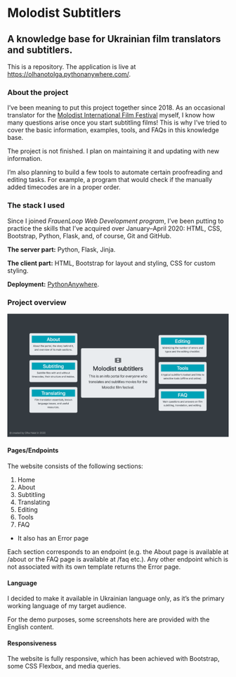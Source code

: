 # Molodist Subtitlers
## A knowledge base for Ukrainian film translators and subtitlers.

This is a repository.
The application is live at https://olhanotolga.pythonanywhere.com/.

### About the project

I’ve been meaning to put this project together since 2018. As an occasional translator for the [Molodist International Film Festival](https://molodist.com/en/) myself, I know how many questions arise once you start subtitling films! This is why I’ve tried to cover the basic information, examples, tools, and FAQs in this knowledge base.

The project is not finished. I plan on maintaining it and updating with new information.

I’m also planning to build a few tools to automate certain proofreading and editing tasks. For example, a program that would check if the manually added timecodes are in a proper order.

### The stack I used

Since I joined *FrauenLoop Web Development program*, I’ve been putting to practice the skills that I’ve acquired over January–April 2020: HTML, CSS, Bootstrap, Python, Flask, and, of course, Git and GitHub.

**The server part:** Python, Flask, Jinja.

**The client part:** HTML, Bootstrap for layout and styling, CSS for custom styling.

**Deployment:** [PythonAnywhere](https://www.pythonanywhere.com/).

### Project overview

![homepage screenshot](/subtitlers_app/static/images/subtitlers_homepage.png)

#### Pages/Endpoints

The website consists of the following sections:
1. Home
2. About
3. Subtitling
4. Translating
5. Editing
6. Tools
7. FAQ

- It also has an Error page

Each section corresponds to an endpoint (e.g. the About page is available at /about or the FAQ page is available at /faq etc.). Any other endpoint which is not associated with its own template returns the Error page.

#### Language

I decided to make it available in Ukrainian language only, as it’s the primary working language of my target audience.

For the demo purposes, some screenshots here are provided with the English content.

#### Responsiveness

The website is fully responsive, which has been achieved with Bootstrap, some CSS Flexbox, and media queries.
